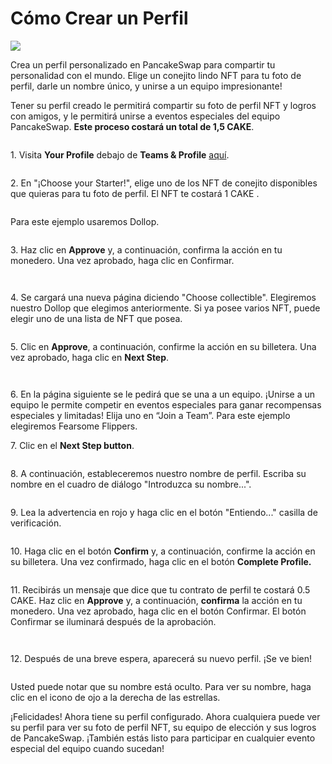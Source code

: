 # Cómo Crear un Perfil

![](<../../.gitbook/assets/docs-masthead (4).png>)

Crea un perfil personalizado en PancakeSwap para compartir tu personalidad con el mundo. Elige un conejito lindo NFT para tu foto de perfil, darle un nombre único, y unirse a un equipo impresionante!

Tener su perfil creado le permitirá compartir su foto de perfil NFT y logros con amigos, y le permitirá unirse a eventos especiales del equipo PancakeSwap. **Este proceso costará un total de 1,5 CAKE**.

<figure><img src="../../.gitbook/assets/image (178).png" alt=""><figcaption></figcaption></figure>

1\. Visita **Your Profile** debajo de **Teams & Profile** [aquí](https://pancakeswap.finance/profile).

<figure><img src="../../.gitbook/assets/image (8) (2).png" alt=""><figcaption></figcaption></figure>

2\. En "¡Choose your Starter!", elige uno de los NFT de conejito disponibles que quieras para tu foto de perfil. El NFT te costará 1 CAKE .&#x20;

<figure><img src="../../.gitbook/assets/image (17).png" alt=""><figcaption></figcaption></figure>

Para este ejemplo usaremos Dollop.&#x20;

<figure><img src="../../.gitbook/assets/image (4) (1).png" alt=""><figcaption></figcaption></figure>

3\. Haz clic en **Approve** y, a continuación, confirma la acción en tu monedero. Una vez aprobado, haga clic en Confirmar.

<figure><img src="../../.gitbook/assets/image (6) (1) (1).png" alt=""><figcaption></figcaption></figure>

<figure><img src="../../.gitbook/assets/image (1) (2) (4).png" alt=""><figcaption></figcaption></figure>

4\. Se cargará una nueva página diciendo "Choose collectible". Elegiremos nuestro Dollop que elegimos anteriormente. Si ya posee varios NFT, puede elegir uno de una lista de NFT que posea.

<figure><img src="../../.gitbook/assets/image (179).png" alt=""><figcaption></figcaption></figure>

5\. Clic en **Approve**, a continuación, confirme la acción en su billetera. Una vez aprobado, haga clic en  **Next Step**.

<figure><img src="../../.gitbook/assets/image (11).png" alt=""><figcaption></figcaption></figure>

<figure><img src="../../.gitbook/assets/image (5) (1) (1).png" alt=""><figcaption></figcaption></figure>

6\. En la página siguiente se le pedirá que se una a un equipo. ¡Unirse a un equipo le permite competir en eventos especiales para ganar recompensas especiales y limitadas! Elija uno en “Join a Team”. Para este ejemplo elegiremos Fearsome Flippers.

7\. Clic en el **Next Step button**.

<figure><img src="../../.gitbook/assets/image (201).png" alt=""><figcaption></figcaption></figure>

8\. A continuación, estableceremos nuestro nombre de perfil. Escriba su nombre en el cuadro de diálogo "Introduzca su nombre...".

<figure><img src="../../.gitbook/assets/image (204).png" alt=""><figcaption></figcaption></figure>

9\. Lea la advertencia en rojo y haga clic en el botón "Entiendo..." casilla de verificación.

<figure><img src="../../.gitbook/assets/image (7) (2).png" alt=""><figcaption></figcaption></figure>

10\. Haga clic en el botón **Confirm** y, a continuación, confirme la acción en su billetera. Una vez confirmado, haga clic en el botón **Complete Profile.**&#x20;

<figure><img src="../../.gitbook/assets/image (10).png" alt=""><figcaption></figcaption></figure>



11\. Recibirás un mensaje que dice que tu contrato de perfil te costará 0.5 CAKE. Haz clic en **Approve** y, a continuación, **confirma** la acción en tu monedero. Una vez aprobado, haga clic en el botón Confirmar. El botón Confirmar se iluminará después de la aprobación.

<figure><img src="../../.gitbook/assets/image (1) (6).png" alt=""><figcaption></figcaption></figure>

<figure><img src="../../.gitbook/assets/image (203).png" alt=""><figcaption></figcaption></figure>

12\. Después de una breve espera, aparecerá su nuevo perfil. ¡Se ve bien!

<figure><img src="../../.gitbook/assets/image (3) (1).png" alt=""><figcaption></figcaption></figure>

Usted puede notar que su nombre está oculto. Para ver su nombre, haga clic en el icono de ojo a la derecha de las estrellas.

¡Felicidades! Ahora tiene su perfil configurado. Ahora cualquiera puede ver su perfil para ver su foto de perfil NFT, su equipo de elección y sus logros de PancakeSwap. ¡También estás listo para participar en cualquier evento especial del equipo cuando sucedan!
